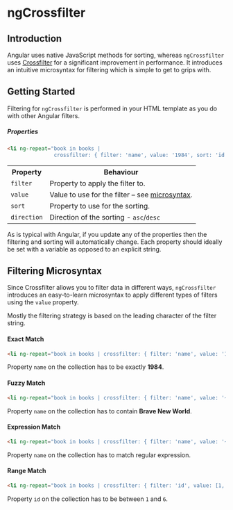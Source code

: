 ngCrossfilter
=============

Introduction
-------------

Angular uses native JavaScript methods for sorting, whereas `ngCrossfilter` uses <a href="https://github.com/square/crossfilter" target="_blank">Crossfilter</a> for a significant improvement in performance. It introduces an intuitive microsyntax for filtering which is simple to get to grips with.

Getting Started
-------------

Filtering for `ngCrossfilter` is performed in your HTML template as you do with other Angular filters.

<h5>Properties</h5>

```html
<li ng-repeat="book in books |
               crossfilter: { filter: 'name', value: '1984', sort: 'id', direction: 'asc' }">
```

<table>
    <tr>
        <th>Property</th>
        <th>Behaviour</th>
    </tr>
    <tr>
        <td><code>filter</code></td>
        <td>Property to apply the filter to.</td>
    </tr>
    <tr>
        <td><code>value</code></td>
        <td>Value to use for the filter &ndash; see <a href="#filtering-microsyntax">microsyntax</a>.</td>
    </tr>
    <tr>
        <td><code>sort</code></td>
        <td>Property to use for the sorting.</td>
    </tr>
    <tr>
        <td><code>direction</code></td>
        <td>Direction of the sorting - <code>asc</code>/<code>desc</code></td>
    </tr>
</table>

As is typical with Angular, if you update any of the properties then the filtering and sorting will automatically change. Each property should ideally be set with a variable as opposed to an explicit string.

Filtering Microsyntax
-------------

Since Crossfilter allows you to filter data in different ways, `ngCrossfilter` introduces an easy-to-learn microsyntax to apply different types of filters using the `value` property.

Mostly the filtering strategy is based on the leading character of the filter string.

<h4>Exact Match</h4>

```html
<li ng-repeat="book in books | crossfilter: { filter: 'name', value: '1984' }">
```

Property `name` on the collection has to be exactly **1984**.

<h4>Fuzzy Match</h4>

```html
<li ng-repeat="book in books | crossfilter: { filter: 'name', value: '~Brave' }">
```

Property `name` on the collection has to contain **Brave New World**.

<h4>Expression Match</h4>

```html
<li ng-repeat="book in books | crossfilter: { filter: 'name', value: '~/World/i' }">
```

Property `name` on the collection has to match regular expression.

<h4>Range Match</h4>

```html
<li ng-repeat="book in books | crossfilter: { filter: 'id', value: [1, 6] }">
```

Property `id` on the collection has to be between `1` and `6`.